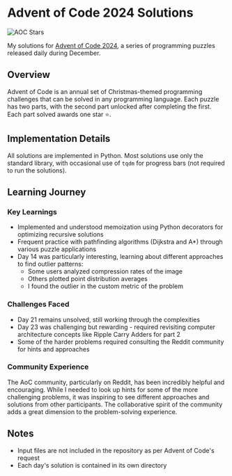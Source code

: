 # Advent of Code 2024 Solutions

![AOC Stars](https://img.shields.io/badge/AOC_Stars-47_⭐-gold?style=plastic&logo=python&logoColor=white)

My solutions for [Advent of Code 2024](https://adventofcode.com/2024), a series of programming puzzles released daily during December.

## Overview

Advent of Code is an annual set of Christmas-themed programming challenges that can be solved in any programming language. Each puzzle has two parts, with the second part unlocked after completing the first. Each part solved awards one star ⭐.

## Implementation Details

All solutions are implemented in Python. Most solutions use only the standard library, with occasional use of `tqdm` for progress bars (not required to run the solutions).

## Learning Journey

### Key Learnings
- Implemented and understood memoization using Python decorators for optimizing recursive solutions
- Frequent practice with pathfinding algorithms (Dijkstra and A*) through various puzzle applications
- Day 14 was particularly interesting, learning about different approaches to find outlier patterns:
  - Some users analyzed compression rates of the image
  - Others plotted point distribution averages
  - I found the outlier in the custom metric of the problem

### Challenges Faced
- Day 21 remains unsolved, still working through the complexities
- Day 23 was challenging but rewarding - required revisiting computer architecture concepts like Ripple Carry Adders for part 2
- Some of the harder problems required consulting the Reddit community for hints and approaches

### Community Experience
The AoC community, particularly on Reddit, has been incredibly helpful and encouraging. While I needed to look up hints for some of the more challenging problems, it was inspiring to see different approaches and solutions from other participants. The collaborative spirit of the community adds a great dimension to the problem-solving experience.

## Notes
- Input files are not included in the repository as per Advent of Code's request
- Each day's solution is contained in its own directory
